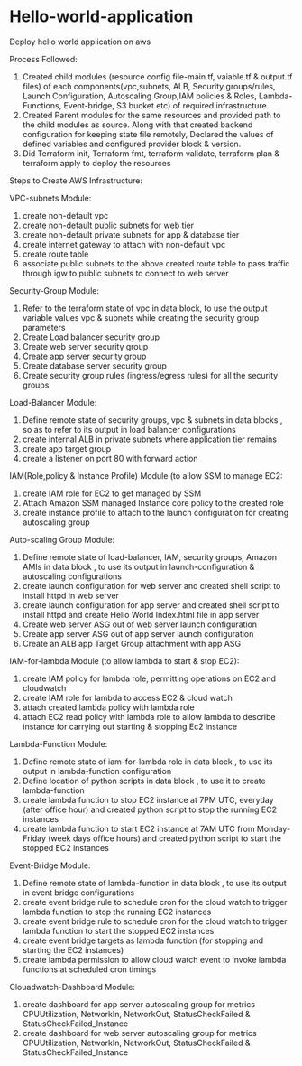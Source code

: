# Hello-world-application
Deploy hello world application on aws

Process Followed:
  1. Created child modules (resource config file-main.tf, vaiable.tf & output.tf files) of each components(vpc,subnets, ALB, Security groups/rules, Launch  Configuration, Autoscaling Group,IAM policies & Roles, Lambda-Functions, Event-bridge, S3 bucket etc) of required infrastructure.
  2. Created Parent modules for the same resources and provided path to the child modules as source. Along with that created backend configuration for keeping state file remotely, Declared the values of defined variables and configured provider block & version.
  3. Did Terraform init, Terraform fmt, terraform validate, terraform plan & terraform apply to deploy the resources

Steps to Create AWS Infrastructure:

VPC-subnets Module:
  1. create non-default vpc
  2. create non-default public subnets for web tier
  3. create non-default private subnets for app & database tier
  4. create internet gateway to attach with non-default vpc
  5. create route table 
  6. associate public subnets to the above created route table to pass traffic through igw to public subnets to connect to web server

Security-Group Module:
  1. Refer to the terraform state of vpc in data block, to use the output variable values vpc & subnets while creating the security group parameters
  2. Create Load balancer security group
  3. Create web server security group
  4. Create app server security group
  5. Create database server security group
  6. Create security group rules (ingress/egress rules) for all the security groups 

Load-Balancer Module:
  1. Define remote state of security groups, vpc & subnets in data blocks , so as to refer to its output in load balancer configurations
  2. create internal ALB in private subnets where application tier remains
  3. create app target group
  4. create a listener on port 80 with forward action

IAM(Role,policy & Instance Profile) Module (to allow SSM to manage EC2:
  1. create IAM role for EC2 to get managed by SSM
  2. Attach Amazon SSM managed Instance core policy to the created role
  3. create instance profile to attach to the launch configuration for creating autoscaling group

Auto-scaling Group Module:
  1. Define remote state of load-balancer, IAM, security groups, Amazon AMIs in data block , to use its output in launch-configuration & autoscaling configurations
  2. create launch configuration for web server and created shell script to install httpd in web server
  3. create launch configuration for app server and created shell script to install httpd and create Hello World Index.html file in app server
  4. Create web server ASG out of web server launch configuration
  5. Create app server ASG out of app server launch configuration
  6. Create an ALB app Target Group attachment with app ASG

IAM-for-lambda Module (to allow lambda to start & stop EC2):
  1. create IAM policy for lambda role, permitting operations on EC2 and cloudwatch
  2. create IAM role for lambda to access EC2 & cloud watch
  3. attach created lambda policy with lambda role
  4. attach EC2 read policy with lambda role to allow lambda to describe instance for carrying out starting & stopping Ec2 instance

Lambda-Function Module:
  1. Define remote state of iam-for-lambda role in data block , to use its output in lambda-function configuration
  2. Define location of python scripts in data block , to use it to create lambda-function
  3. create lambda function to stop EC2 instance at 7PM UTC, everyday (after office hour) and created python script to stop the running EC2 instances
  4. create lambda function to start EC2 instance at 7AM UTC from Monday-Friday (week days office hours) and created python script to start the stopped EC2 instances
        
Event-Bridge Module:
  1. Define remote state of lambda-function in data block , to use its output in event bridge configurations
  2. create event bridge rule to schedule cron for the cloud watch to trigger lambda function to stop the running EC2 instances
  3. create event bridge rule to schedule cron for the cloud watch to trigger lambda function to start the stopped EC2 instances
  4. create event bridge targets as lambda function (for stopping and starting the EC2 instances)
  5. create lambda permission to allow cloud watch event to invoke lambda functions at scheduled cron timings

Clouadwatch-Dashboard Module:
  1. create dashboard for app server autoscaling group for metrics CPUUtilization, NetworkIn, NetworkOut, StatusCheckFailed & StatusCheckFailed_Instance
  2. create dashboard for web server autoscaling group for metrics CPUUtilization, NetworkIn, NetworkOut, StatusCheckFailed & StatusCheckFailed_Instance
